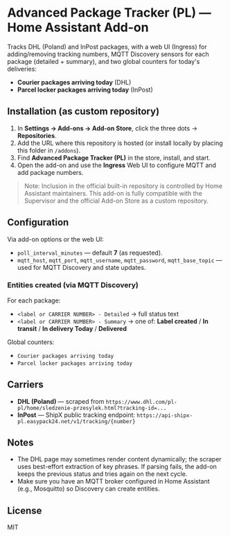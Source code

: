 # Advanced Package Tracker (PL) — Home Assistant Add-on

Tracks DHL (Poland) and InPost packages, with a web UI (Ingress) for adding/removing tracking numbers,
MQTT Discovery sensors for each package (detailed + summary), and two global counters for today's deliveries:
- **Courier packages arriving today** (DHL)
- **Parcel locker packages arriving today** (InPost)

## Installation (as custom repository)
1. In **Settings → Add-ons → Add-on Store**, click the three dots → **Repositories**.
2. Add the URL where this repository is hosted (or install locally by placing this folder in `/addons`).
3. Find **Advanced Package Tracker (PL)** in the store, install, and start.
4. Open the add-on and use the **Ingress** Web UI to configure MQTT and add package numbers.

> Note: Inclusion in the official built-in repository is controlled by Home Assistant maintainers. This add-on is fully compatible with the Supervisor and the official Add-on Store as a custom repository.

## Configuration
Via add-on options or the web UI:
- `poll_interval_minutes` — default **7** (as requested).
- `mqtt_host`, `mqtt_port`, `mqtt_username`, `mqtt_password`, `mqtt_base_topic` — used for MQTT Discovery and state updates.

### Entities created (via MQTT Discovery)
For each package:
- `<label or CARRIER NUMBER> - Detailed` → full status text
- `<label or CARRIER NUMBER> - Summary` → one of: **Label created** / **In transit** / **In delivery Today** / **Delivered**

Global counters:
- `Courier packages arriving today`
- `Parcel locker packages arriving today`

## Carriers
- **DHL (Poland)** — scraped from `https://www.dhl.com/pl-pl/home/sledzenie-przesylek.html?tracking-id=...`
- **InPost** — ShipX public tracking endpoint: `https://api-shipx-pl.easypack24.net/v1/tracking/{number}`

## Notes
- The DHL page may sometimes render content dynamically; the scraper uses best-effort extraction of key phrases.
  If parsing fails, the add-on keeps the previous status and tries again on the next cycle.
- Make sure you have an MQTT broker configured in Home Assistant (e.g., Mosquitto) so Discovery can create entities.

## License
MIT
